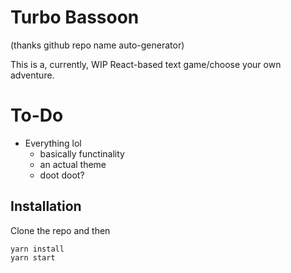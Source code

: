 # Turbo Bassoon

(thanks github repo name auto-generator)

This is a, currently, WIP React-based text game/choose your own adventure.

# To-Do
- Everything lol
  - basically functinality
  - an actual theme
  - doot doot?

## Installation

Clone the repo and then
```
yarn install
yarn start
```
